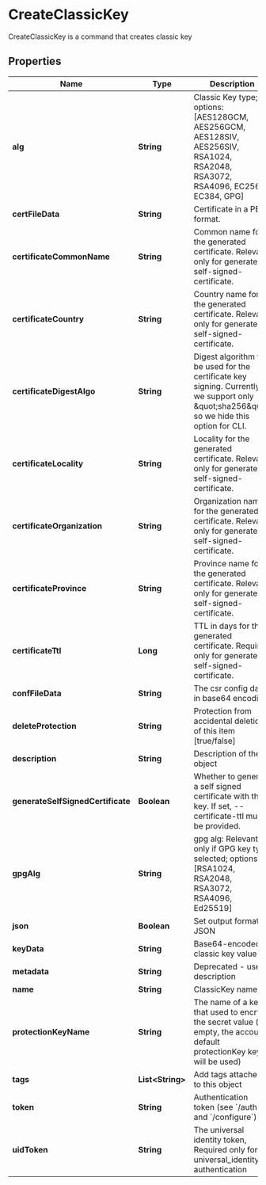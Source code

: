 

# CreateClassicKey

CreateClassicKey is a command that creates classic key

## Properties

Name | Type | Description | Notes
------------ | ------------- | ------------- | -------------
**alg** | **String** | Classic Key type; options: [AES128GCM, AES256GCM, AES128SIV, AES256SIV, RSA1024, RSA2048, RSA3072, RSA4096, EC256, EC384, GPG] | 
**certFileData** | **String** | Certificate in a PEM format. |  [optional]
**certificateCommonName** | **String** | Common name for the generated certificate. Relevant only for generate-self-signed-certificate. |  [optional]
**certificateCountry** | **String** | Country name for the generated certificate. Relevant only for generate-self-signed-certificate. |  [optional]
**certificateDigestAlgo** | **String** | Digest algorithm to be used for the certificate key signing. Currently, we support only \&quot;sha256\&quot; so we hide this option for CLI. |  [optional]
**certificateLocality** | **String** | Locality for the generated certificate. Relevant only for generate-self-signed-certificate. |  [optional]
**certificateOrganization** | **String** | Organization name for the generated certificate. Relevant only for generate-self-signed-certificate. |  [optional]
**certificateProvince** | **String** | Province name for the generated certificate. Relevant only for generate-self-signed-certificate. |  [optional]
**certificateTtl** | **Long** | TTL in days for the generated certificate. Required only for generate-self-signed-certificate. |  [optional]
**confFileData** | **String** | The csr config data in base64 encoding |  [optional]
**deleteProtection** | **String** | Protection from accidental deletion of this item [true/false] |  [optional]
**description** | **String** | Description of the object |  [optional]
**generateSelfSignedCertificate** | **Boolean** | Whether to generate a self signed certificate with the key. If set, --certificate-ttl must be provided. |  [optional]
**gpgAlg** | **String** | gpg alg: Relevant only if GPG key type selected; options: [RSA1024, RSA2048, RSA3072, RSA4096, Ed25519] |  [optional]
**json** | **Boolean** | Set output format to JSON |  [optional]
**keyData** | **String** | Base64-encoded classic key value |  [optional]
**metadata** | **String** | Deprecated - use description |  [optional]
**name** | **String** | ClassicKey name | 
**protectionKeyName** | **String** | The name of a key that used to encrypt the secret value (if empty, the account default protectionKey key will be used) |  [optional]
**tags** | **List&lt;String&gt;** | Add tags attached to this object |  [optional]
**token** | **String** | Authentication token (see &#x60;/auth&#x60; and &#x60;/configure&#x60;) |  [optional]
**uidToken** | **String** | The universal identity token, Required only for universal_identity authentication |  [optional]




